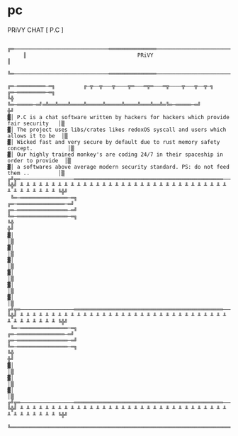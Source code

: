 # pc
PRiVY CHAT [ P.C ]

         ╔═──────────────────────────────═══════════════──────────────────────────────═╗
         ║                                   PRiVY                                     ║
         ╚═──────────────────────────────═══════════════──────────────────────────────═╝

    ╔═─═════════─═╗         ╔─╦──╦───╦────╦═───═╦═───═╦────╦───╦──╦─╗         ╔═─═════════─═╗
    ╚╬            ╚═─═════─═╝═╩══╩═══╩════╩═════╩═════╩════╩═══╩══╩═╚═─═════─═╝            ╬╝
    ▓│ P.C is a chat software written by hackers for hackers which provide fair security   │▒
    ▓│ The project uses libs/crates likes redoxOS syscall and users which allows it to be  │▒
    ▓│ Wicked fast and very secure by default due to rust memory safety concept.           │▒
    ▓│ Our highly trained monkey's are coding 24/7 in their spaceship in order to provide  │▒
    ▓│ a softwares above average modern security standard. PS: do not feed them ..         │▒
    ╔╝╦═─────────────────═══════════════════════════════════════════════─────────────────═╦╚╗
    ╚╬╝ ╨ ╨ ╨ ╨ ╨ ╨ ╨ ╨ ╨ ╨ ╨ ╨ ╨ ╨ ╨ ╨ ╨ ╨ ╨ ╨ ╨ ╨ ╨ ╨ ╨ ╨ ╨ ╨ ╨ ╨ ╨ ╨ ╨ ╨ ╨ ╨ ╨ ╨ ╨ ╨ ╨ ╚╬╝
     ╚═─═══════════════─═╗                                             ╔═─═══════════════─═╝
    ╔═─════════════════─═╝                                             ╚═─════════════════─═╗
    ╚╬                                                                                     ╬╝
    ▓│                                                                                     │▒
    ▓│                                                                                     │▒
    ▓│                                                                                     │▒
    ▓│                                                                                     │▒
    ▓│                                                                                     │▒
    ▓│                                                                                     │▒
    ╔╝╦═─────────────────═══════════════════════════════════════════════─────────────────═╦╚╗
    ╚╬╝ ╨ ╨ ╨ ╨ ╨ ╨ ╨ ╨ ╨ ╨ ╨ ╨ ╨ ╨ ╨ ╨ ╨ ╨ ╨ ╨ ╨ ╨ ╨ ╨ ╨ ╨ ╨ ╨ ╨ ╨ ╨ ╨ ╨ ╨ ╨ ╨ ╨ ╨ ╨ ╨ ╨ ╚╬╝
     ╚═─═══════════════─═╗                                             ╔═─═══════════════─═╝
    ╔═─════════════════─═╝                                             ╚═─════════════════─═╗
    ╚╬                                                                                     ╬╝
    ▓│                                                                                     │▒
    ▓│                                                                                     │▒
    ▓│                                                                                     │▒
    ╔╝╦═─────────────────═══════════════════════════════════════════════─────────────────═╦╚╗
    ╚╬╝ ╨ ╨ ╨ ╨ ╨ ╨ ╨ ╨ ╨ ╨ ╨ ╨ ╨ ╨ ╨ ╨ ╨ ╨ ╨ ╨ ╨ ╨ ╨ ╨ ╨ ╨ ╨ ╨ ╨ ╨ ╨ ╨ ╨ ╨ ╨ ╨ ╨ ╨ ╨ ╨ ╨ ╚╬╝
     ╚═════════════════════════════════════════════════════════════════════════════════════╝
